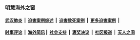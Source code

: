 
### 明慧海外之窗

####  [武汉肺炎](indexes/365.md?t=04221801) &nbsp;|&nbsp;  [迫害案例综述](indexes/328.md?t=04221801) &nbsp;|&nbsp; [迫害致死案例](indexes/277.md?t=04221801)  &nbsp;|&nbsp; [更多迫害案例](indexes/81.md?t=04221801)  &nbsp;|&nbsp; 
####  [时事评论](indexes/19.md?t=04221801) &nbsp;|&nbsp; [海外简讯](indexes/245.md?t=04221801)&nbsp;|&nbsp;  [社会支持](indexes/140.md?t=04221801) &nbsp;|&nbsp; [褒奖决议](indexes/282.md?t=04221801) &nbsp;|&nbsp; [社区报道](indexes/91.md?t=04221801)  &nbsp;|&nbsp; [天人之间](indexes/78.md?t=04221801) 

